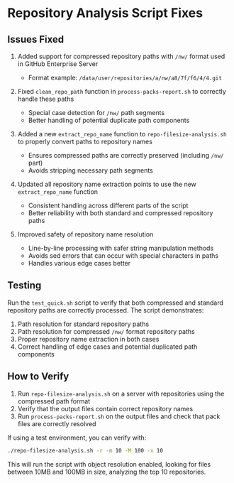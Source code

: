# Repository Analysis Script Fixes

## Issues Fixed

1. Added support for compressed repository paths with `/nw/` format used in GitHub Enterprise Server
   - Format example: `/data/user/repositories/a/nw/a8/7f/f6/4/4.git`

2. Fixed `clean_repo_path` function in `process-packs-report.sh` to correctly handle these paths
   - Special case detection for `/nw/` path segments
   - Better handling of potential duplicate path components

3. Added a new `extract_repo_name` function to `repo-filesize-analysis.sh` to properly convert paths to repository names
   - Ensures compressed paths are correctly preserved (including `/nw/` part)
   - Avoids stripping necessary path segments

4. Updated all repository name extraction points to use the new `extract_repo_name` function
   - Consistent handling across different parts of the script
   - Better reliability with both standard and compressed repository paths

5. Improved safety of repository name resolution
   - Line-by-line processing with safer string manipulation methods
   - Avoids sed errors that can occur with special characters in paths
   - Handles various edge cases better

## Testing

Run the `test_quick.sh` script to verify that both compressed and standard repository paths are correctly processed.
The script demonstrates:

1. Path resolution for standard repository paths
2. Path resolution for compressed `/nw/` format repository paths 
3. Proper repository name extraction in both cases
4. Correct handling of edge cases and potential duplicated path components

## How to Verify

1. Run `repo-filesize-analysis.sh` on a server with repositories using the compressed path format
2. Verify that the output files contain correct repository names
3. Run `process-packs-report.sh` on the output files and check that pack files are correctly resolved

If using a test environment, you can verify with:
```bash
./repo-filesize-analysis.sh -r -m 10 -M 100 -x 10
```

This will run the script with object resolution enabled, looking for files between 10MB and 100MB in size, analyzing the top 10 repositories.
